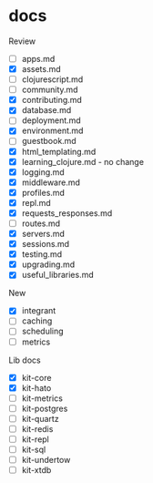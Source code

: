 # docs

Review

- [ ] apps.md
- [x] assets.md
- [ ] clojurescript.md
- [ ] community.md
- [x] contributing.md
- [x] database.md
- [ ] deployment.md
- [x] environment.md
- [ ] guestbook.md
- [x] html_templating.md
- [x] learning_clojure.md - no change
- [x] logging.md
- [x] middleware.md
- [x] profiles.md
- [x] repl.md
- [x] requests_responses.md
- [ ] routes.md
- [x] servers.md
- [x] sessions.md
- [x] testing.md
- [x] upgrading.md
- [x] useful_libraries.md

New

- [x] integrant
- [ ] caching
- [ ] scheduling
- [ ] metrics

Lib docs

- [x] kit-core
- [x] kit-hato
- [ ] kit-metrics
- [ ] kit-postgres
- [ ] kit-quartz
- [ ] kit-redis
- [ ] kit-repl
- [ ] kit-sql
- [ ] kit-undertow
- [ ] kit-xtdb
